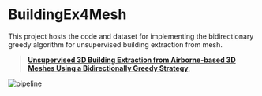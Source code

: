 # BuildingEx4Mesh

This project hosts the code and dataset for implementing the bidirectionary greedy algorithm for unsupervised building extraction from mesh.

> [**Unsupervised 3D Building Extraction from Airborne-based 3D Meshes Using a Bidirectionally Greedy Strategy**](https://1),  

![pipeline](demo/pipeline.jpg)
